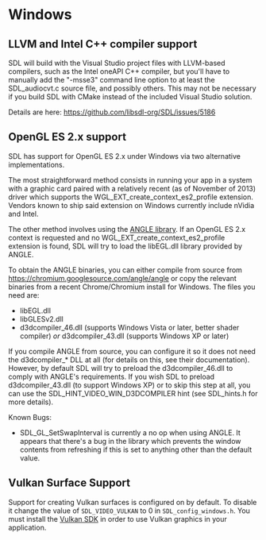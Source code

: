 # Windows

## LLVM and Intel C++ compiler support

SDL will build with the Visual Studio project files with LLVM-based compilers, such as the Intel
oneAPI C++ compiler, but you'll have to manually add the "-msse3" command line option to at least
the SDL_audiocvt.c source file, and possibly others. This may not be necessary if you build SDL with
CMake instead of the included Visual Studio solution.

Details are here: https://github.com/libsdl-org/SDL/issues/5186

## OpenGL ES 2.x support

SDL has support for OpenGL ES 2.x under Windows via two alternative implementations.

The most straightforward method consists in running your app in a system with a graphic card paired
with a relatively recent (as of November of 2013) driver which supports the
WGL_EXT_create_context_es2_profile extension. Vendors known to ship said extension on Windows
currently include nVidia and Intel.

The other method involves using the
[ANGLE library](https://code.google.com/p/angleproject/). If an OpenGL ES 2.x context is requested
and no WGL_EXT_create_context_es2_profile extension is found, SDL will try to load the libEGL.dll
library provided by ANGLE.

To obtain the ANGLE binaries, you can either compile from source from
https://chromium.googlesource.com/angle/angle or copy the relevant binaries from a recent
Chrome/Chromium install for Windows. The files you need are:

- libEGL.dll
- libGLESv2.dll
- d3dcompiler_46.dll (supports Windows Vista or later, better shader compiler) *or*
  d3dcompiler_43.dll (supports Windows XP or later)

If you compile ANGLE from source, you can configure it so it does not need the d3dcompiler_* DLL at
all (for details on this, see their documentation). However, by default SDL will try to preload the
d3dcompiler_46.dll to comply with ANGLE's requirements. If you wish SDL to preload
d3dcompiler_43.dll (to support Windows XP) or to skip this step at all, you can use the
SDL_HINT_VIDEO_WIN_D3DCOMPILER hint (see SDL_hints.h for more details).

Known Bugs:

- SDL_GL_SetSwapInterval is currently a no op when using ANGLE. It appears that there's a bug in the
  library which prevents the window contents from refreshing if this is set to anything other than
  the default value.

## Vulkan Surface Support

Support for creating Vulkan surfaces is configured on by default. To disable it change the value
of `SDL_VIDEO_VULKAN` to 0 in `SDL_config_windows.h`. You must install
the [Vulkan SDK](https://www.lunarg.com/vulkan-sdk/) in order to use Vulkan graphics in your
application.

